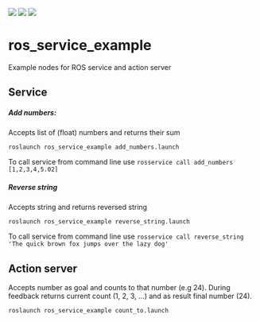 ![](https://github.com/Thazz/ros_service_example/workflows/.github/workflows/ros_cpp.yml/badge.svg)
![](https://github.com/Thazz/ros_service_example/workflows/.github/workflows/CI/badge.svg)
![](https://github.com/Thazz/ros_service_example/workflows/.github/workflows/ros_cpp.yml/badge.svg?event=pull_request)

# ros_service_example

Example nodes for ROS service and action server

## Service

##### Add numbers:
Accepts list of (float) numbers and returns their sum
```
roslaunch ros_service_example add_numbers.launch
```
To call service from command line use `rosservice call add_numbers [1,2,3,4,5.02]`


##### Reverse string
Accepts string and returns reversed string
```
roslaunch ros_service_example reverse_string.launch
```
To call service from command line use `rosservice call reverse_string 'The quick brown fox jumps over the lazy dog'`

## Action server
Accepts number as goal and counts to that number (e.g 24). During feedback returns current count (1, 2, 3, ...) and as result final number (24).

```
roslaunch ros_service_example count_to.launch
```
